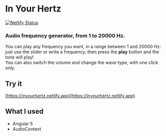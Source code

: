 # In Your Hertz
[![Netlify Status](https://api.netlify.com/api/v1/badges/1f756bf7-2604-4980-bd13-fa071cfaf0cd/deploy-status)](https://app.netlify.com/sites/inyourhertz/deploys)

### Audio frequency generator, from 1 to 20000 Hz.

You can play any frequency you want, in a range between 1 and 20000 Hz: just use the slider or write a frequency, then press the **play** button and the tone will play!  
You can also switch the volume and change the wave type, with one click only.

## Try it

[https://inyourhertz.netlify.app](https://inyourhertz.netlify.app)

## What I used

- Angular 5
- AudioContext
